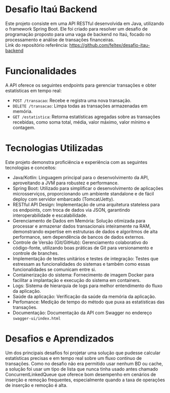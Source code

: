 # Desafio Itaú Backend
Este projeto consiste em uma API RESTful desenvolvida em Java, utilizando o framework Spring Boot. Ele foi criado para resolver um desafio de programação proposto para uma vaga de backend no Itaú, focado no processamento e análise de transações financeiras.
<br>Link do repositório referência: https://github.com/feltex/desafio-itau-backend

# Funcionalidades
A API oferece os seguintes endpoints para gerenciar transações e obter estatísticas em tempo real:

* `POST /transacao`: Recebe e registra uma nova transação.
* `DELETE /transacao`: Limpa todas as transações armazenadas em memória.
* `GET /estatistica`: Retorna estatísticas agregadas sobre as transações recebidas, como soma total, média, valor máximo, valor mínimo e contagem.

# Tecnologias Utilizadas
Este projeto demonstra proficiência e experiência com as seguintes tecnologias e conceitos:

* Java/Kotlin: Linguagem principal para o desenvolvimento da API, aproveitando a JVM para robustez e performance.
* Spring Boot: Utilizado para simplificar o desenvolvimento de aplicações microsserviços, proporcionando um ambiente standalone e de fácil deploy com servidor embarcado (Tomcat/Jetty).
* RESTful API Design: Implementação de uma arquitetura stateless para os endpoints, com troca de dados via JSON, garantindo interoperabilidade e escalabilidade.
* Gerenciamento de Dados em Memória: Solução otimizada para processar e armazenar dados transacionais inteiramente na RAM, demonstrando expertise em estruturas de dados e algoritmos de alta performance, sem dependência de bancos de dados externos.
* Controle de Versão (Git/GitHub): Gerenciamento colaborativo do código-fonte, utilizando boas práticas de Git para versionamento e controle de branches.
* Implementação de testes unitários e testes de integração: Testes que estressam as funcionalidades do sistemas e também como essas funcionalidades se comunicam entre si.
* Containerização do sistema: Fornecimento de imagem Docker para facilitar a implantação e execução do sistema em containers.
* Logs: Sistema de hierarquia de logs para melhor entendimento do fluxo da aplicação.
* Saúde da aplicação: Verificação da saúde da memória da aplicação.
* Perfomance: Medição de tempo do método que puxa as estatísticas das transações.
* Documentação: Documentação da API com Swagger no endereço `swagger-ui/index.html`

# Desafios e Aprendizados
Um dos principais desafios foi projetar uma solução que pudesse calcular estatísticas precisas e em tempo real sobre um fluxo contínuo de transações. Como no desafio não era permitido usar nenhum BD ou cache, a solução foi usar um tipo de lista que nunca tinha usado antes chamado ConcurrentLinkedQueue
que oferece bom desempenho em cenários de inserção e remoção frequentes, especialmente quando a taxa de operações de inserção e remoção é alta.
